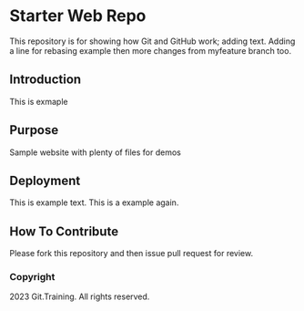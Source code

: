 # Starter Web Repo

This repository is for showing how Git and GitHub work; adding text. Adding a line for rebasing example then more changes from myfeature branch too.

## Introduction

This is exmaple

## Purpose

Sample website with plenty of files for demos

## Deployment

This is example text. This is a example again.

## How To Contribute

Please fork this repository and then issue pull request for review.

### Copyright

2023 Git.Training. All rights reserved.